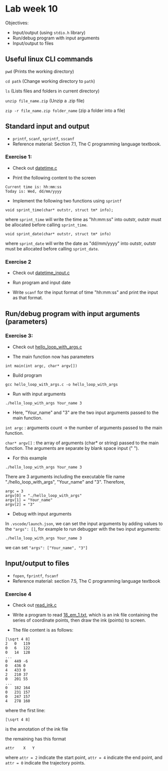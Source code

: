 # Lab week 10
Objectives:
- Input/output (using `stdio.h` library)
- Run/debug program with input arguments
- Input/output to files

## Useful linux CLI commands
`pwd` (Prints the working directory)

`cd path`  (Change working directory to `path`)

`ls` (Lists files and folders in current directory)

`unzip file_name.zip` (Unzip a .zip file)

`zip -r file_name.zip folder_name` (zip a folder into a file)

## Standard input and output
- `printf`, `scanf`, `sprintf`, `sscanf`
- Reference material: Section 7.1, The C programming language textbook.

### Exercise 1: 

- Check out [datetime.c](datetime.c)

- Print the following content to the screen

```
Current time is: hh:mm:ss
Today is: Wed, dd/mm/yyyy
```

- Implement the following two functions using `sprintf`

```
void sprint_time(char* outstr, struct tm* info);
```
where `sprint_time` will write the time as "hh:mm:ss" into outstr, outstr must be allocated before calling `sprint_time`.


```
void sprint_date(char* outstr, struct tm* info)

```
where `sprint_date` will write the date as "dd/mm/yyyy" into outstr, outstr must be allocated before calling `sprint_date`.

### Exercise 2
- Check out [datetime_input.c](datetime_input.c)
- Run program and input date

- Write `scanf` for the input format of time "hh:mm:ss" and print the input as that format.

## Run/debug program with input arguments (parameters)

### Exercise 3: 

- Check out [hello_loop_with_args.c](hello_loop_with_args.c)

- The main function now has parameters

```
int main(int argc, char* argv[])
```

- Build program

```
gcc hello_loop_with_args.c -o hello_loop_with_args
```

- Run with input arguments

```
./hello_loop_with_args Your_name 3
```

- Here, "Your_name" and "3" are the two input arguments passed to the main function. 

`int argc` : arguments count -> the number of arguments passed to the main function.

`char* argv[]` : the array of arguments (char* or string) passed to the main function. The arguments are separate by blank space input (" ").

- For this example
```
./hello_loop_with_args Your_name 3
```
There are 3 arguments including the executable file name "./hello_loop_with_args",  "Your_name" and "3". Therefore,
```
argc = 3
argv[0] = "./hello_loop_with_args"
argv[1] = "Your_name"
argv[2] = "3"
```

- Debug with input arguments

In `.vscode/launch.json`, we can set the input arguments by adding values to the `"args": []`, for example to run debugger with the two input arguments:
```
./hello_loop_with_args Your_name 3
```
we can set `"args": ["Your_name", "3"]`

## Input/output to files

- `fopen`, `fprintf`, `fscanf`
- Reference material: section 7.5, The C programming language textbook

### Exercise 4
- Check out [read_ink.c](read_ink.c)
- Write a program to read [18_em_1.txt](18_em_1.txt), which is an ink file containing the series of coordinate points, then draw the ink (points) to screen.

- The file content is as follows:
```
[\sqrt 4 8]
2	0	119
0	6	122
0	14	128
...
0	449	-6
0	436	0
4	433	0
2	210	37
0	201	55
...
0	182	164
0	231	157
0	247	157
4	278	160
```

where the first line:
```
[\sqrt 4 8]
```
is the annotation of the ink file

the remaining has this format
```
attr	X	Y
```
where `attr = 2` indicate the start point, `attr = 4` indicate the end point, and `attr = 0` indicate the trajectory points.
